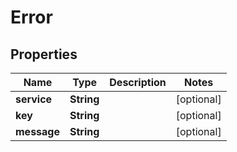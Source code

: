 

# Error


## Properties

| Name | Type | Description | Notes |
|------------ | ------------- | ------------- | -------------|
|**service** | **String** |  |  [optional] |
|**key** | **String** |  |  [optional] |
|**message** | **String** |  |  [optional] |



